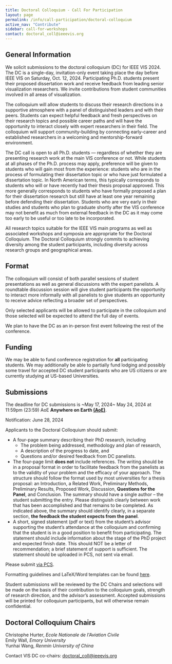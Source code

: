```yaml
---
title: Doctoral Colloquium - Call For Participation
layout: page
permalink: /info/call-participation/doctoral-colloquium
active_nav: "Contribute"
sidebar: call-for-workshops
contact: doctoral_coll@ieeevis.org
---
```


## General Information

We solicit submissions to the doctoral colloquium (DC) for IEEE VIS 2024. The DC is a single-day, invitation-only event taking place the day before IEEE VIS on Saturday, Oct. 12, 2024. Participating Ph.D. students present their proposed dissertation work and receive feedback from leading senior visualization researchers. We invite contributions from student communities involved in all areas of visualization.

The colloquium will allow students to discuss their research directions in a supportive atmosphere with a panel of distinguished leaders and with their peers. Students can expect helpful feedback and fresh perspectives on their research topics and possible career paths and will have the opportunity to interact closely with expert researchers in their field. The colloquium will support community-building by connecting early-career and established researchers in a welcoming and mentorship-forward environment.

The DC call is open to all Ph.D. students — regardless of whether they are presenting research work at the main VIS conference or not. While students at all phases of the Ph.D. process may apply, preference will be given to students who will gain most from the experience: students who are in the process of formulating their dissertation topic or who have just formulated a dissertation topic. In North American terms, this typically corresponds to students who will or have recently had their thesis proposal approved. This more generally corresponds to students who have formally proposed a plan for their dissertation research but still have at least one year remaining before defending their dissertation. Students who are very early in their studies and students who plan to graduate shortly after the VIS conference may not benefit as much from external feedback in the DC as it may come too early to be useful or too late to be incorporated. 

All research topics suitable for the IEEE VIS main programs as well as associated workshops and symposia are appropriate for the Doctoral Colloquium. The Doctoral Colloquium strongly commits to achieving diversity among the student participants, including diversity across research groups and geographical areas. 

## Format
The colloquium will consist of both parallel sessions of student presentations as well as general discussions with the expert panelists. A roundtable discussion session will give student participants the opportunity to interact more informally with all panelists to give students an opportunity to receive advice reflecting a broader set of perspectives. 

Only selected applicants will be allowed to participate in the colloquium and those selected will be expected to attend the full day of events.

We plan to have the DC as an in-person first event following the rest of the conference.

## Funding
We may be able to fund conference registration for **all** participating students. We may additionally be able to partially fund lodging and possibly some travel for accepted DC student participants who are US citizens or are currently studying at US-based Universities.

## Submissions
The deadline for DC submissions is ~May 17, 2024~ May 24, 2024 at 11:59pm (23:59) AoE **Anywhere on Earth [(AoE)](https://time.is/Anywhere_on_Earth)**.

Notification: June 28, 2024

Applicants to the Doctoral Colloquium should submit:
*	A four-page summary describing their PhD research, including 
    - The problem being addressed, methodology and plan of research, 
    - A description of the progress to date, and
    - Questions and/or desired feedback from DC panelists. 
* The four-page limit **does not** include references. The writing should be in a proposal format in order to facilitate feedback from the panelists as to the validity of your problem and the efficacy of your approach. The structure should follow the format used by most universities for a thesis proposal: an Introduction, a Related Work, Preliminary Methods, Preliminary Results, Proposed Work, Discussion, **Questions for the Panel**, and Conclusion. The summary should have a single author – the student submitting the entry. Please distinguish clearly between work that has been accomplished and that remains to be completed. As indicated above, the summary should identify clearly, in a separate section, **the feedback the student expects from the panel**.
* A short, signed statement (pdf or text) from the student’s advisor supporting the student’s attendance at the colloquium and confirming that the student is in a good position to benefit from participating. The statement should include information about the stage of the PhD project and expected finish date. This should NOT be a letter of recommendation; a brief statement of support is sufficient. The statement should be uploaded in PCS, not sent via email.

Please submit [via PCS](http://new.precisionconference.com/vgtc).

Formatting guidelines and LaTeX/Word templates can be found [here](https://tc.computer.org/vgtc/publications/conference).

Student submissions will be reviewed by the DC Chairs and selections will be made on the basis of their contribution to the colloquium goals, strength of research direction, and the advisor’s assessment. Accepted submissions will be printed for colloquium participants, but will otherwise remain confidential.

## Doctoral Colloquium Chairs
Christophe Hurter, *Ecole Nationale de l'Aviation Civile*  
Emily Wall, *Emory University*  
Yunhai Wang, *Renmin University of China*  


Contact VIS DC co-chairs: [doctoral_coll@ieeevis.org](mailto:doctoral_coll@ieeevis.org)

